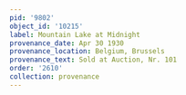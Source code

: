 ```yaml
---
pid: '9802'
object_id: '10215'
label: Mountain Lake at Midnight
provenance_date: Apr 30 1930
provenance_location: Belgium, Brussels
provenance_text: Sold at Auction, Nr. 101
order: '2610'
collection: provenance
---
```

